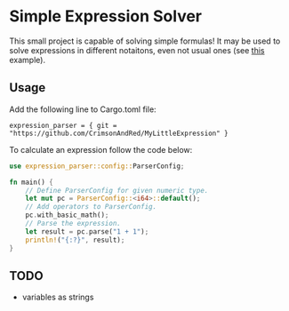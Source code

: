 # Simple Expression Solver

This small project is capable of solving simple formulas!
It may be used to solve expressions in different notaitons, even not usual ones (see [this](tests/unary_numeric_system.rs) example).

## Usage
Add the following line to Cargo.toml file:
```
expression_parser = { git = "https://github.com/CrimsonAndRed/MyLittleExpression" }
```

To calculate an expression follow the code below:

```rust
use expression_parser::config::ParserConfig;

fn main() {
    // Define ParserConfig for given numeric type.
    let mut pc = ParserConfig::<i64>::default();
    // Add operators to ParserConfig.
    pc.with_basic_math();
    // Parse the expression.
    let result = pc.parse("1 + 1");
    println!("{:?}", result);
}
```

## TODO
- variables as strings